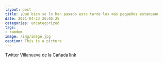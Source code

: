 ```yaml
---
layout: post
title: ¡Qué bien se lo han pasado esta tarde los más pequeños estampando cuentos! Os dejamos unas imágenes del taller y algunas instant...
date: 2021-04-23 20:00:25
categories: uncategorized
tags:
- random
image: /img/image.jpg
caption: This is a picture
---
```

Twitter Villanueva de la Cañada [link](https://twitter.com/AytoVDLCanada/status/1385661730924253187)
